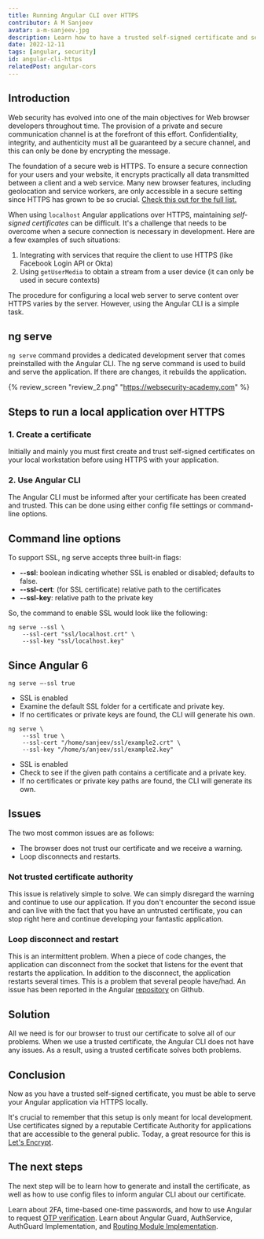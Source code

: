 ```yaml
---
title: Running Angular CLI over HTTPS
contributor: A M Sanjeev
avatar: a-m-sanjeev.jpg
description: Learn how to have a trusted self-signed certificate and serve your Angular application via HTTPS locally.
date: 2022-12-11
tags: [angular, security]
id: angular-cli-https
relatedPost: angular-cors
---
```



<!-- toc -->

## Introduction

Web security has evolved into one of the main objectives for Web browser developers throughout time. The provision of a private and secure communication channel is at the forefront of this effort. Confidentiality, integrity, and authenticity must all be guaranteed by a secure channel, and this can only be done by encrypting the message.

The foundation of a secure web is HTTPS. To ensure a secure connection for your users and your website, it encrypts practically all data transmitted between a client and a web service. Many new browser features, including geolocation and service workers, are only accessible in a secure setting since HTTPS has grown to be so crucial. [Check this out for the full list.](https://developer.mozilla.org/en-US/docs/Web/Security/Secure_Contexts/features_restricted_to_secure_contexts)

When using `localhost` Angular applications over HTTPS, maintaining *self-signed certificates* can be difficult. It's a challenge that needs to be overcome when a secure connection is necessary in development. Here are a few examples of such situations:

1.  Integrating with services that require the client to use HTTPS (like Facebook Login API or Okta)
2.  Using `getUserMedia` to obtain a stream from a user device (it can only be used in secure contexts)

The procedure for configuring a local web server to serve content over HTTPS varies by the server. However, using the Angular CLI is a simple task.

## ng serve

`ng serve` command provides a dedicated development server that comes preinstalled with the Angular CLI. The ng serve command is used to build and serve the application. If there are changes, it rebuilds the application.

{% review_screen "review_2.png" "https://websecurity-academy.com" %}

## Steps to run a local application over HTTPS

### 1. Create a certificate

Initially and mainly you must first create and trust self-signed certificates on your local workstation before using HTTPS with your application.
    
### 2. Use Angular CLI

The Angular CLI must be informed after your certificate has been created and trusted. This can be done using either config file settings or command-line options.
    

## Command line options

To support SSL, ng serve accepts three built-in flags:

*   **\--ssl**: boolean indicating whether SSL is enabled or disabled; defaults to false.
*   **\--ssl-cert**: (for SSL certificate) relative path to the certificates
*   **\--ssl-key**: relative path to the private key

So, the command to enable SSL would look like the following:

```
ng serve --ssl \
    --ssl-cert "ssl/localhost.crt" \
    --ssl-key "ssl/localhost.key"
```

## Since Angular 6

```
ng serve —-ssl true
```
*   SSL is enabled
*   Examine the default SSL folder for a certificate and private key.
*   If no certificates or private keys are found, the CLI will generate his own.

```
ng serve \
    --ssl true \
    --ssl-cert "/home/sanjeev/ssl/example2.crt" \
    --ssl-key "/home/s/anjeev/ssl/example2.key"
``` 

*   SSL is enabled
*   Check to see if the given path contains a certificate and a private key.
*   If no certificates or private key paths are found, the CLI will generate its own.

## Issues

The two most common issues are as follows:

- The browser does not trust our certificate and we receive a warning.
- Loop disconnects and restarts.

### Not trusted certificate authority
    
This issue is relatively simple to solve. We can simply disregard the warning and continue to use our application. If you don't encounter the second issue and can live with the fact that you have an untrusted certificate, you can stop right here and continue developing your fantastic application.
    
### Loop disconnect and restart
    
This is an intermittent problem. When a piece of code changes, the application can disconnect from the socket that listens for the event that restarts the application. In addition to the disconnect, the application restarts several times. This is a problem that several people have/had. An issue has been reported in the Angular [repository](https://github.com/angular/angular-cli/issues/5826) on Github.

## Solution

All we need is for our browser to trust our certificate to solve all of our problems. When we use a trusted certificate, the Angular CLI does not have any issues. As a result, using a trusted certificate solves both problems.

## Conclusion

Now as you have a trusted self-signed certificate, you must be able to serve your Angular application via HTTPS locally.

It's crucial to remember that this setup is only meant for local development. Use certificates signed by a reputable Certificate Authority for applications that are accessible to the general public. Today, a great resource for this is [Let's Encrypt](https://letsencrypt.org/).

## The next steps

The next step will be to learn how to generate and install the certificate, as well as how to use config files to inform angular CLI about our certificate.

Learn about 2FA, time-based one-time passwords, and how to use Angular to request [OTP verification](https://dev-academy.com/angular-otp-verification/). Learn about Angular Guard, AuthService, AuthGuard Implementation, and [Routing Module Implementation](https://dev-academy.com/angular-router-guard-rbac/).
